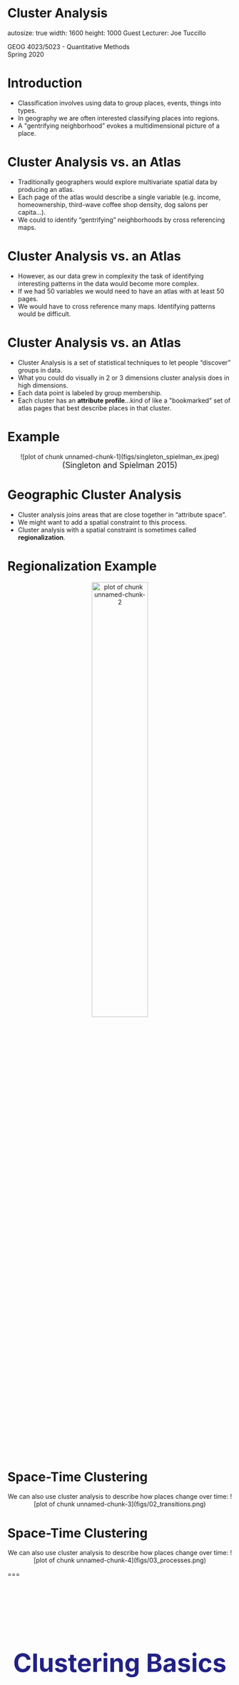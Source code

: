 Cluster Analysis
========================================================
autosize: true
width: 1600
height: 1000
Guest Lecturer: Joe Tuccillo

GEOG 4023/5023 - Quantitative Methods  
Spring 2020

<style>
.small-code pre code {
  font-size: 1.1em;
}
</style>



Introduction
===
- Classification involves using data to group places, events, things into types.
- In geography we are often interested classifying places into regions. 
- A "gentrifying neighborhood” evokes a multidimensional picture of a place. 

Cluster Analysis vs. an Atlas
===
- Traditionally geographers would explore multivariate spatial data by producing an atlas. 
- Each page of the atlas would describe a single variable (e.g. income, homeownership, third-wave coffee shop density, dog salons per capita...).
- We could to identify “gentrifying” neighborhoods by cross referencing maps.

Cluster Analysis vs. an Atlas
===
- However, as our data grew in complexity the task of identifying interesting patterns in the data would become more complex. 
- If we had 50 variables we would need to have an atlas with at least 50 pages.
- We would have to cross reference many maps. Identifying patterns would be difficult.

Cluster Analysis vs. an Atlas
===
- Cluster Analysis is a set of statistical techniques to let people “discover” groups in data. 
- What you could do visually in 2 or 3 dimensions cluster analysis does in high dimensions.
- Each data point is labeled by group membership. 
- Each cluster has an **attribute profile**...kind of like a "bookmarked" set of atlas pages that best describe places in that cluster.

Example
===
<center>
![plot of chunk unnamed-chunk-1](figs/singleton_spielman_ex.jpeg)
<font size="4"><center>(Singleton and Spielman 2015)</center></font>
</center>

Geographic Cluster Analysis
===
- Cluster analysis joins areas that are close together in “attribute space".
- We might want to add a spatial constraint to this process.
- Cluster analysis with a spatial constraint is sometimes called **regionalization**.

Regionalization Example
===
<center>
<img src="figs/ecoregions.png" title="plot of chunk unnamed-chunk-2" alt="plot of chunk unnamed-chunk-2" width="50%" />
</center>

Space-Time Clustering
===
<center>
We can also use cluster analysis to describe how places change over time: 
![plot of chunk unnamed-chunk-3](figs/02_transitions.png)

</center>

Space-Time Clustering
===
<center>
We can also use cluster analysis to describe how places change over time: 
![plot of chunk unnamed-chunk-4](figs/03_processes.png)
</center>

===
<center>
     
<p style="padding: 20% 0;font-size:56px;font-weight:bold;color:#212185">Clustering Basics</p>

</center>


Clusters in Attribute Space
===

- Clusters are sometimes visually obvious in high-density regions of the "attribute space".
- High-density regions = lots of mutual nearest-neighbors.
- We can also describe each cluster's members as being closer to a "central" or "exemplary" observation than any other. 

***

![plot of chunk unnamed-chunk-5](Lecture20_ClusterAnalysis-figure/unnamed-chunk-5-1.png)

Clustering Around Centroids: K-Means
===

1. Randomly place *k* number of points (centroids) in the attribute space. 
2. Each dot (observation) is assigned to the nearest centroid.
3. Centroid is recalculated as the mean center of the points assigned to it. 
4. Repeat steps 2 - 3 until "convergence" (centroids stop moving).

***

<img src="figs/Kmeans_animation.gif" title="plot of chunk unnamed-chunk-6" alt="plot of chunk unnamed-chunk-6" width="50%" />

K-Means Example: Denver Census Tracts
===
type:small-code




```r
## remove geographic identifiers, x/y coords, 
## and test variable (health insurance coverage) from cluster inputs
clust_vars <- names(den)[!names(den) %in% c('GEOID', 'Nghbrhd', 'id_nbh', 'INTPTLA', 'INTPTLO', 'Hlth_Un', 'Hlth_In')]

## generate clustering input dataframe
clust_dat <- den@data[,clust_vars]

## standardize (z-score) cluster inputs
clust_dat_z <- scale(clust_dat)

## perform k-means clustering and extract group labels
set.seed(909)
den_clust <- kmeans(clust_dat_z, centers = 7)
kmclust <- factor(den_clust$cluster)
```

***

![plot of chunk unnamed-chunk-9](Lecture20_ClusterAnalysis-figure/unnamed-chunk-9-1.png)

===
<center>
     
<p style="padding: 20% 0;font-size:56px;font-weight:bold;color:#212185">Clustering by (Dis)similarity</p>

</center>


Clustering by (Dis)similarity
===
- A **dissimilarity matrix** is like a "mileage chart" for our data.
- An **affinity matrix** is like the inverse of a mileage chart (proximity, nearest neighbors).

*** 

![plot of chunk unnamed-chunk-10](figs/dist_ex.png)

Clustering by (Dis)similarity
===
- The choice of dissimilarity vs. affinity depends on the clustering method.
  - Some methods work to _distinguish features_ in the data (dissimilarity). 
  - Other methods work to find _mutual similarities_ (affinity).  

*** 

![plot of chunk unnamed-chunk-11](figs/dist_ex.png)


Clustering by (Dis)similarity
===
- Dissimilarity/affinity matrices can be built from: 
    - **Continuous** data (i.e. Euclidean or Manhattan distance)
    - **Categorical** data (i.e. Matching or Jaccard distance)
    - **Mixed-type** data (i.e. Gower distance)
    
Hierarchical Clustering 
===
- Use dissimilarities to organize data into a **dendrogram**, a tree-like diagram.
  - The "leaves" describe individual observations.
  - The "stems" describe more specific clusters.
  - The "branches" describe more general clusters.
- Clusters are found by "cutting" the dendrogram at a desired height of $k$. 
  
***
![plot of chunk unnamed-chunk-12](figs/WPGMA_Dendrogram_5S_data.svg)


Hierarchical Clustering: Linking/Sorting Strategies
===
- Distance-based: merge the groups *closest* on some criterion
  - **Single linkage** (nearest-neighbor)
  - **Complete linkage** (furthest-neighbor)
  - **Average linkage** (centroid)
- Variance-based: **Ward's Method**
  - Each merge minimizes the "error sum of squares" (ESS), a measure of within-cluster dissimilarity.
  
***
![plot of chunk unnamed-chunk-13](figs/WPGMA_Dendrogram_5S_data.svg)

  
A Dendrogram of Denver Tracts
===
type: small-code
- Generate a euclidean distance matrix using R's `dist` function.
- Generate a dendrogram from the distance matrix using R's `hclust` function.
- Use the _Ward_ linkage method (minimize within-cluster variance).

***

```r
## add neighborhood ids to rownames for readability
rownames(clust_dat_z) <- den$id_nbh

## generate distance matrix
d <- dist(clust_dat_z)

## ward dendrogram
dend <- hclust(d = d, method = 'ward.D2')
```

A Dendrogram of Denver Tracts
===
<center>
![plot of chunk unnamed-chunk-15](Lecture20_ClusterAnalysis-figure/unnamed-chunk-15-1.png)
</center>

Finding a Suitable k
===
- We still need to identify a suitable number of clusters $k$ at which to cut the dendrogram.
- Clusters should be **internally consistent** and **well separated**.
- Often useful to consider variance-based and separation-based criteria.
- Can iterate *k* groups and measure each of these criteria to find a "best" solution.

Finding a Suitable k: Variance-Based Criteria
===
<center>
$$GVF = \frac{BSS}{TSS}$$

where 

$$TSS = BSS + WSS$$
</center>

***

Sometimes called **Goodness of Variance Fit (GVF)**.
- **Total Sum of Squares (TSS)**: sum of squared distances from data centroid
- **Between Sum of Squares (BSS)**: sum of squared distances between all group centroids and the data centroid
- **Within Sum of Squares (WSS)**: sum of squared distances between all group members and their centroid

Finding a Suitable k: Variance-Based Criteria
===
<center>
$$GVF = \frac{BSS}{TSS}$$

where 

$$TSS = BSS + WSS$$
</center>

***

Look familiar? 
- This is kind of like an R^2 statistic for clustering.
- Instead of a "line of best fit", we have cluster centroids.
- Instead of "fitted values", we have cluster labels.
- The "explained" part (BSS) tells us how distinct from data centroid the cluster centroids are.
- The "unexplained" part (WSS) tells us how much observations vary about their own centroid.

Finding a Suitable k: Separation-Based Criteria
===
### Information provided by each cluster should be distinct, and shared as little as possible with other clusters.

In other words, clusters should be **well separated**. cases should be grouped:
  - _With_ others _like them_,
  - _Apart from_ those _unlike them_.

Finding a Suitable k: Separation-Based Criteria
===
- **Average Silhouette Width:** to what degree do clusters overlap?
  - 0 = high overlap
  - 1 = high separation
  - -1 = incorrect labels.

Selecting k for Denver Tracts
===
type: small-code

1. Specify a desired range of cluster numbers (here $k=3...10$).
2. Cut the dendogram at each `k` and...
  - Compute variance-based measure (Goodness of Variance Fit).
  - Compute separation-based measure (Average Silhouette Width in R library `cluster`).
4. Compare the measures visually and identify an optimal solution.

***


```r
## Specify a range of cluster numbers
krange <- 3:10

# goodness of variance fit
gvf <- sapply(krange, function(k){
  
  kclust = cutree(dend, k)
  fastClusterGVF(dat = clust_dat, clust = kclust)
  
})

# average silhouette width
sil <- sapply(krange, function(k){
  
  kclust = cutree(dend, k)
  mean(silhouette(x = kclust, dist = d)[,3])
  
})
```

Selecting k for Denver Tracts
===

<center>
![plot of chunk unnamed-chunk-17](Lecture20_ClusterAnalysis-figure/unnamed-chunk-17-1.png)
</center>

***

<left>

|  k|  gvf|  sil|
|--:|----:|----:|
|  3| 0.25| 0.15|
|  4| 0.25| 0.15|
|  5| 0.26| 0.15|
|  6| 0.28| 0.14|
|  7| 0.28| 0.15|
|  8| 0.29| 0.14|
|  9| 0.29| 0.13|
| 10| 0.30| 0.13|
</left>

Map the Clusters
===
type: small-code

```r
## cut dendrogram at best k
best_k <- 7

## assign it to the map data
den_map['cluster'] <- dend %>% 
                      cutree(best_k) %>% 
                      factor
```

```r
## plot the map
plot(den_map['cluster'],main = paste('Denver Tracts 2012: k =',best_k,'clusters'))
```

***

![plot of chunk unnamed-chunk-20](Lecture20_ClusterAnalysis-figure/unnamed-chunk-20-1.png)

Examining the Clusters
===
#### A-Priori Knowledge
- How well do the clusters match with prior understanding of the problem of interest?
  - e.g. Tracts in Downtown Denver are probably distinct from the rest of the city.
- How well do the clusters suit the objectives of the analysis? 
  - e.g. Revealing different types of "social vulnerability" across neighborhoods.
  
Examining the Clusters
===
#### External Validation
- **External measures** or a **"ground-truth"** can also be useful.
- Do the clusters align well with a particular outcome?
  - e.g. Are crime events concentrated more heavily in one cluster than others?
- Do the clusters match a "ground truth" well?
  - e.g. prior findings from a field assessment.

Comparing the Denver Tract Clusters to an External Measure
===
<center>
<img src="Lecture20_ClusterAnalysis-figure/unnamed-chunk-21-1.png" title="plot of chunk unnamed-chunk-21" alt="plot of chunk unnamed-chunk-21" style="display: block; margin: auto 0 auto auto;" />

***

![plot of chunk unnamed-chunk-22](Lecture20_ClusterAnalysis-figure/unnamed-chunk-22-1.png)
</center>

Profiling Clusters
===
<center>
An **average profile** plot tells us how far above/below the data mean a cluster is on the input variables:  

![plot of chunk unnamed-chunk-23](Lecture20_ClusterAnalysis-figure/unnamed-chunk-23-1.png)
</center>

===
<center>
     
<p style="padding: 20% 0;font-size:56px;font-weight:bold;color:#212185">Clustering with Principal Components Analylsis (PCA)</p>

</center>


Clustering with Principal Components Analylsis (PCA)
===
- PCA performs a linear transformation of the data based on covariances among the input features.
- In the "PCA space", cases are organized around **latent constructs** (i.e., "gentrification", "hardship", "aging") represented by each PCA dimension. 
- Clustering is performed on these latent constructs rather than directly on the input features.

PCA for Denver Tracts
===
type: small-code


```r
## build the PCA inputs
pca_in <- den@data[,c('Hlth_Un', clust_vars)]
rownames(pca_in) <- den$id_nbh # assign neighborhood IDs

# perform PCA 
pca <- PCA(pca_in,
           scale.unit = T, # z-scores handled internally
           quanti.sup = 1, # use `no health ins.` as an external var
           ncp = 2, # only keep first 2 principal components
           graph = F) 
```

PCA for Denver Tracts
===
![plot of chunk unnamed-chunk-25](Lecture20_ClusterAnalysis-figure/unnamed-chunk-25-1.png)
***
- **Dimension 1: Socioeconomic Status** 
Above Poverty/Homeowners -> Below Poverty/Renters
- **Dimension 2: Youth/Domesticity** 
via Race/Ethnicity, SES, Housing Density.

PCA for Denver Tracts
===
![plot of chunk unnamed-chunk-26](Lecture20_ClusterAnalysis-figure/unnamed-chunk-26-1.png)

***

![plot of chunk unnamed-chunk-27](Lecture20_ClusterAnalysis-figure/unnamed-chunk-27-1.png)


Clustering in PCA Space
===
type: small-code
1. Extract PCA scores (projections of the Denver tracts). 
2. Compute Euclidean distances on the scaled PCA scores.
3. Perform Ward Hierarchical Clustering using $k$ = 7 clusters again (for comparison's sake).

***

```r
## extract PCA scores (projections of each case)
pca.scores <- pca$ind$coord %>% 
              scale %>% 
              data.frame

## cluster using Ward's method
clust_pca <- pca.scores %>% 
             dist %>% 
             hclust(method = 'ward.D2') %>% 
             cutree(k = 7) %>% 
             factor # for plotting
```

Clustering in PCA Space
===


![plot of chunk unnamed-chunk-30](Lecture20_ClusterAnalysis-figure/unnamed-chunk-30-1.png)

***

![plot of chunk unnamed-chunk-31](Lecture20_ClusterAnalysis-figure/unnamed-chunk-31-1.png)


To PC or not to PC?
===
- When clustering, **use PCA with caution!**
- PCA is useful to develop a "high level" understanding of the data...
- ...but the PCA scores can also oversimplify relationships among places.  

===
<center>
     
<p style="padding: 20% 0;font-size:56px;font-weight:bold;color:#212185">More Clustering Methods</p>

</center>



More Clustering Methods
===
### Some methods handle selection of $k$ themselves...
  - **Density: Mutual Neighbors** (Community Detection)
  - **Density: Radius Neighbors** (DBSCAN)
  - **Around _Exemplars_** (Affinity Propagation) 
  
_Tradeoff_: Sometimes these methods generate a lot of unclassified observations or "noise".


More Clustering Methods
===
### What if I have categorical data?
- Use **Model-Based** clustering techniques like **Latent Class Analysis (LCA)**!
- Model parameters are determined using maximum likelihood (similar to GLMs).
- Information-theoretic criteria (i.e. AIC, BIC) are used to find a suitable $k$.

More Clustering Methods
===
- Model-based clustering techniques also allow **multiple memberships** ("fuzzy" clusters)
- Availble for continuous data (`mclust`, `teigen`) and categorical data (`poLCA`, `bayesLCA`)

More Data Reduction Techniques
===
- **Multidimensional Scaling (MDS)** for _dissimilarities_.
- **Graph Decomposition (Spectral Analysis)** for _affinities_ or _nearest neighbors_.
- **Homogeneity Analysis/MCA** for _categorical data_.

Conclusion
===
#### Clustering is super flexible! There is no "one size fits all" approach. 

**Always design a cluster analysis with your own research aims in mind!**
  - Variable selection
  - Representation of data (i.e., data reduction, transformation)
  - Clustering methods and their objectives
  - Cluster validation/interpretation

